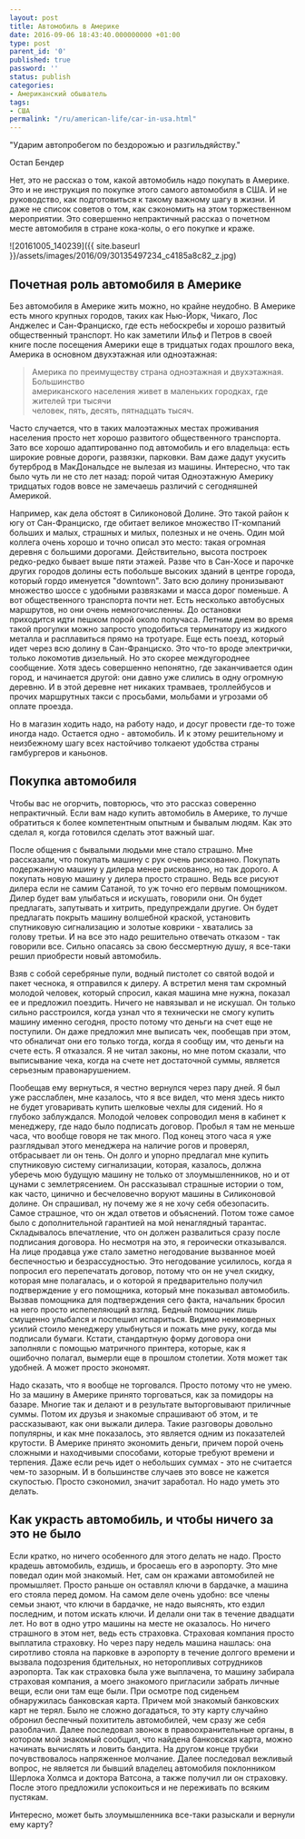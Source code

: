 ```yaml
---
layout: post
title: Автомобиль в Америке
date: 2016-09-06 18:43:40.000000000 +01:00
type: post
parent_id: '0'
published: true
password: ''
status: publish
categories:
- Американский обыватель
tags:
- США
permalink: "/ru/american-life/car-in-usa.html"
---
```

"Ударим автопробегом по бездорожью и разгильдяйству."

Остап Бендер

Нет, это не рассказ о том, какой автомобиль надо покупать в Америке. Это и не инструкция по покупке этого самого автомобиля в США. И не руководство, как подготовиться к такому важному шагу в жизни. И даже не список&nbsp;советов о том, как сэкономить на этом торжественном мероприятии. Это совершенно непрактичный рассказ о почетном месте автомобиля в стране кока-колы, о его покупке и краже.

![20161005_140239]({{ site.baseurl }}/assets/images/2016/09/30135497234_c4185a8c82_z.jpg)

## Почетная роль автомобиля в Америке

Без автомобиля в Америке жить можно, но крайне неудобно. В Америке есть много крупных городов, таких как Нью-Йорк, Чикаго, Лос Анджелес и Сан-Франциско, где есть небоскребы и хорошо развитый общественный транспорт. Но как заметили Ильф и Петров в своей книге после посещения Америки еще в тридцатых годах прошлого века, Америка в основном двухэтажная или одноэтажная:

> Америка по преимуществу страна одноэтажная и двухэтажная. Большинство  
> американского населения живет в маленьких городках, где жителей три тысячи  
> человек, пять, десять, пятнадцать тысяч.

Часто случается, что в таких малоэтажных местах проживания населения просто нет хорошо развитого общественного транспорта. Зато все хорошо адаптированно под автомобиль и его владельца: есть широкие ровные дороги, развязки, парковки. Вам даже дадут укусить бутерброд в МакДональдсе не вылезая из машины. Интересно, что так было чуть ли не сто лет назад:&nbsp;порой читая Одноэтажную Америку тридцатых годов вовсе не замечаешь различий с сегодняшней Америкой.

Например, как дела обстоят в Силиконовой Долине. Это такой район к югу от Сан-Франциско, где обитает великое множество IT-компаний больших и малых, страшных и милых, полезных и не очень. Один мой коллега очень хорошо и точно&nbsp;описал это место: такая огромная деревня с большими дорогами. Действительно, высота построек редко-редко бывает выше пяти этажей. Разве что в Сан-Хосе и парочке других городов долины есть побольше высоких зданий в центре города, который гордо именуется "downtown". Зато всю долину пронизывают множество шоссе с удобными развязками и масса дорог поменьше. А вот общественного транспорта почти нет. Есть несколько автобусных маршрутов, но они очень немногочисленны. До остановки приходится&nbsp;идти пешком порой около получаса. Летним днем во время такой прогулки можно запросто уподобиться терминатору из жидкого металла и расплавиться прямо на тротуаре. Еще есть поезд, который идет через всю долину в Сан-Франциско. Это что-то вроде электрички, только локомотив дизельный. Но это скорее междугороднее сообщение. Хотя здесь совершенно непонятно, где заканчивается один город, и начинается другой: они давно уже слились в одну огромную деревню. И в этой деревне нет никаких трамваев, троллейбусов и прочих маршрутных такси с просьбами, мольбами&nbsp;и угрозами об оплате проезда.

Но в магазин ходить надо, на работу надо, и досуг провести где-то тоже иногда надо. Остается одно - автомобиль. И к этому решительному и неизбежному шагу всех настойчиво толкаеют удобства страны гамбургеров и каньонов.

## Покупка автомобиля

Чтобы вас не огорчить, повторюсь, что это рассказ соверенно непрактичный. Если вам надо купить автомобиль в Америке, то лучше обратиться к более компетентным опытным и бывалым людям. Как это сделал я, когда готовился сделать этот важный шаг.

После общения с бывалыми людьми мне стало страшно. Мне рассказали, что покупать машину с рук очень рискованно. Покупать подержанную машину у дилера менее рискованно, но так дорого. А покупать новую машину у дилера просто страшно. Ведь все рисуют дилера если не самим Сатаной, то уж точно его первым помощником. Дилер будет вам улыбаться и искушать, говорили они. Он будет предлагать, запутывать и хитрить, предупреждали другие. Он будет предлагать покрыть машину волшебной краской, установить спутниковую сигнализацию и золотые коврики - хватались за голову&nbsp;третьи. И на все это надо решительно отвечать отказом - так говорили все. Сильно опасаясь за свою бессмертную душу, я все-таки решил приобрести новый автомобиль.

Взяв с собой серебряные пули, водный пистолет со святой водой и пакет чеснока, я отправился к дилеру. А встретил меня там скромный молодой человек, который спросил, какая машина мне нужна, показал ее и предложил поездить. Ничего не навязывал и не искушал. Он только сильно расстроился, когда узнал что я технически не смогу купить машину именно сегодня, просто потому что деньги на счет еще не поступили. Он даже предложил мне выписать чек, пообещав при этом, что обналичат они его только тогда, когда я сообщу им, что деньги на счете есть. Я отказался. Я не читал законы, но мне потом сказали, что выписывание чека, когда на счете нет достаточной суммы, является серьезным правонарушением.

Пообещав ему вернуться, я честно вернулся через пару дней. Я был уже расслаблен, мне казалось, что я все видел, что меня здесь никто не будет уговаривать купить шелковые чехлы для сидений. Но я глубоко заблуждался. Молодой человек сопроводил меня в кабинет к менеджеру, где надо было подписать договор. Пробыл я там не меньше часа, что вообще говоря не так много. Под конец этого часа я уже разглядывал этого менеджера на наличие рогов и проверял, отбрасывает ли он тень. Он долго и упорно предлагал мне купить спутниковую систему сигнализации, которая, казалось, должна уберечь мою будущую машину не только от злоумышленников, но и от цунами с землетрясением. Он рассказывал страшные истории о том, как часто, цинично и бесчеловечно воруют машины в Силиконовой долине. Он спрашивал, ну почему же я не хочу себя обезопасить. Самое страшное, что он ждал ответов и объяснений. Потом тоже самое было с дополнительной гарантией на мой ненаглядный тарантас. Складывалось впечатление, что он должен развалиться сразу после подписания договора. Но несмотря на это, я героически отказывался. На лице продавца уже стало заметно негодование вызванное моей беспечностью и безрассудностью. Это негодование усилилось, когда я попросил его перепечатать договор, потому что он не учел скидку, которая мне полагалась, и о которой я предварительно получил подтверждение&nbsp;у его помощника, который мне показывал автомобиль. Вызвав помощника для подтверждения сего факта, начальник бросил на него просто испепеляющий взгляд. Бедный помощник лишь смущенно улыбался и поспешил испариться. Видимо неимоверных усилий стоило менеджеру улыбнуться и пожать мне руку, когда мы подписали бумаги. Кстати, стандартную форму договора они заполняли&nbsp;с помощью матричного принтера, которые, как я ошибочно&nbsp;полагал, вымерли еще в прошлом столетии. Хотя может так удобней. А может просто экономят.

Надо сказать, что я вообще не торговался. Просто потому что не умею. Но за машину в Америке принято торговаться, как за помидоры&nbsp;на базаре. Многие так и делают и в результате выторговывают приличные суммы. Потом их друзья и знакомые спрашивают об этом, и те рассказывают, как они выжали дилера. Такие разговоры довольно популярны, и как мне показалось, это является одним из показателей крутости. В Америке принято экономить деньги, причем&nbsp;порой&nbsp;очень сложными и находчивыми способами, которые требуют времени и терпения. Даже если речь идет о небольших суммах - это не считается чем-то зазорным. И в большинстве случаев это вовсе не кажется скупостью. Просто сэкономил, значит заработал. Но надо уметь это делать.

## Как украсть автомобиль, и чтобы ничего за это не было

Если кратко, но ничего особенного для этого делать не надо. Просто крадешь автомобиль, ездишь, и бросаешь его в аэропорту. Это мне поведал один мой знакомый. Нет, сам он кражами автомобилей не промышляет. Просто раньше он оставлял ключи в бардачке, а машина его стояла перед домом. На самом деле очень удобно: все члены семьи знают, что ключи в бардачке, не надо выяснять, кто ездил последним, и потом искать ключи. И делали они так в течение двадцати лет. Но вот в одно утро машины на месте не оказалось. Но ничего страшного в этом нет, ведь есть страховка. Страховая компания просто выплатила страховку. Но через пару недель машина нашлась: она сиротливо стояла на парковке в аэропорту в течение долгого&nbsp;времени и вызвала подозрения бдительных, но неторопливых сотрудников аэропорта. Так как страховка была уже выплачена, то машину забирала страховая компания, а моего знакомого пригласили забрать личные вещи, если они там еще были. При осмотре под сиденьем обнаружилась банковская карта. Причем мой знакомый банковских карт не терял. Было не сложно догадаться, то эту карту случайно обронил беспечный похититель автомобилей, чем сразу же себя разоблачил. Далее последовал звонок в правоохранительные органы, в котором мой знакомый сообщил, что найдена банковская карта, можно начинать вычислять и ловить бандита. На другом конце трубки почувствовалось напряженное молчание. Далее последовал&nbsp;вежливый вопрос, не является ли бывший владелец автомобиля поклонником Шерлока Холмса и доктора Ватсона, а также получил ли он страховку. После этого предложили успокоиться и не переживать по всяким пустякам.

Интересно, может быть злоумышленника все-таки разыскали и вернули ему карту?

